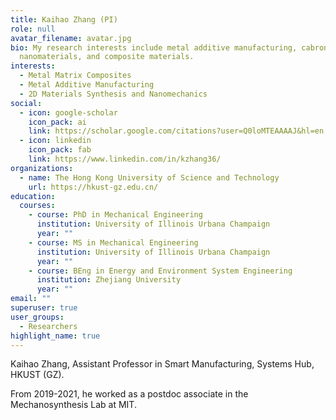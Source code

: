 ```yaml
---
title: Kaihao Zhang (PI)
role: null
avatar_filename: avatar.jpg
bio: My research interests include metal additive manufacturing, cabron
  nanomaterials, and composite materials.
interests:
  - Metal Matrix Composites
  - Metal Additive Manufacturing
  - 2D Materials Synthesis and Nanomechanics
social:
  - icon: google-scholar
    icon_pack: ai
    link: https://scholar.google.com/citations?user=Q0loMTEAAAAJ&hl=en
  - icon: linkedin
    icon_pack: fab
    link: https://www.linkedin.com/in/kzhang36/
organizations:
  - name: The Hong Kong University of Science and Technology
    url: https://hkust-gz.edu.cn/
education:
  courses:
    - course: PhD in Mechanical Engineering
      institution: University of Illinois Urbana Champaign
      year: ""
    - course: MS in Mechanical Engineering
      institution: University of Illinois Urbana Champaign
      year: ""
    - course: BEng in Energy and Environment System Engineering
      institution: Zhejiang University
      year: ""
email: ""
superuser: true
user_groups:
  - Researchers
highlight_name: true
---
```

Kaihao Zhang, Assistant Professor in Smart Manufacturing, Systems Hub, HKUST (GZ). 

From 2019-2021, he worked as a postdoc associate in the Mechanosynthesis Lab at MIT.
